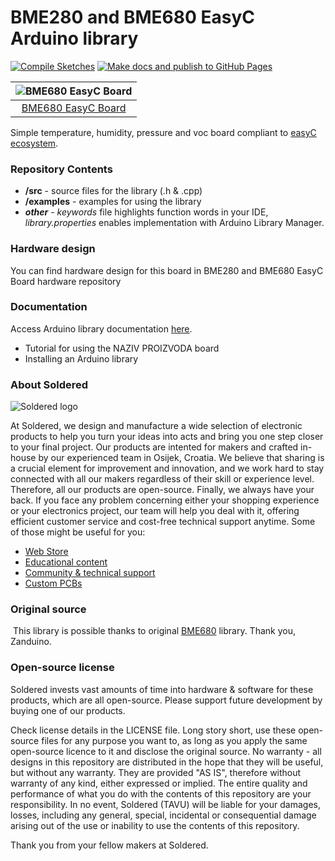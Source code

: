 # BME280 and BME680 EasyC Arduino library

[![Compile Sketches](https://github.com/e-radionicacom/Soldered-BMEx80-Arduino-Library/actions/workflows/compile_test.yml/badge.svg?branch=dev)](https://github.com/e-radionicacom/Soldered-BMEx80-Arduino-Library/actions/workflows/compile_test.yml)
[![Make docs and publish to GitHub Pages](https://github.com/e-radionicacom/Soldered-BMEx80-Arduino-Library/actions/workflows/make_docs.yml/badge.svg?branch=dev)](https://github.com/e-radionicacom/Soldered-BMEx80-Arduino-Library/actions/workflows/make_docs.yml)

| ![BME680 EasyC Board](https://upload.wikimedia.org/wikipedia/commons/8/8f/Example_image.svg)    |
| :---------------------------------------------------------------------------------------------: |
| [BME680 EasyC Board](https://www.solde.red/333035)                                              |

Simple temperature, humidity, pressure and voc board compliant to [easyC ecosystem](https://www.soldered.com/easyC). 

### Repository Contents
- **/src** - source files for the library (.h & .cpp)
- **/examples** - examples for using the library
- ***other*** - *keywords* file highlights function words in your IDE, *library.properties* enables implementation with Arduino Library Manager.

### Hardware design
You can find hardware design for this board in BME280 and BME680 EasyC Board hardware repository

### Documentation

Access Arduino library documentation [here](https://e-radionicacom.github.io/Soldered-BMEx80-Arduino-Library/).

- Tutorial for using the NAZIV PROIZVODA board
- Installing an Arduino library

### About Soldered
![Soldered logo](https://raw.githubusercontent.com/e-radionicacom/Soldered-BMEx80-Arduino-Library/dev/extras/Logo%20horizontal-2.svg)

At Soldered, we design and manufacture a wide selection of electronic products to help you turn your ideas into acts and bring you one step closer to your final project. Our products are intented for makers and crafted in-house by our experienced team in Osijek, Croatia. We believe that sharing is a crucial element for improvement and innovation, and we work hard to stay connected with all our makers regardless of their skill or experience level. Therefore, all our products are open-source. Finally, we always have your back. If you face any problem concerning either your shopping experience or your electronics project, our team will help you deal with it, offering efficient customer service and cost-free technical support anytime. Some of those might be useful for you:

- [Web Store](https://www.soldered.com)
- [Educational content](https://learn.soldered.com)
- [Community & technical support](https://community.soldered.com)
- [Custom PCBs](https://pcb.soldered.com)


### Original source
​
This library is possible thanks to original [BME680](https://github.com/Zanduino/BME680) library. Thank you, Zanduino. 


### Open-source license
Soldered invests vast amounts of time into hardware & software for these products, which are all open-source. Please support future development by buying one of our products. 

Check license details in the LICENSE file. Long story short, use these open-source files for any purpose you want to, as long as you apply the same open-source licence to it and disclose the original source. No warranty - all designs in this repository are distributed in the hope that they will be useful, but without any warranty. They are provided "AS IS", therefore without warranty of any kind, either expressed or implied. The entire quality and performance of what you do with the contents of this repository are your responsibility. In no event, Soldered (TAVU) will be liable for your damages, losses, including any general, special, incidental or consequential damage arising out of the use or inability to use the contents of this repository. 

Thank you from your fellow makers at Soldered.


